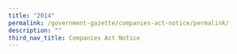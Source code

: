 ```yaml
---
title: "2014"
permalink: /government-gazette/companies-act-notice/permalink/
description: ""
third_nav_title: Companies Act Notice
---
```

